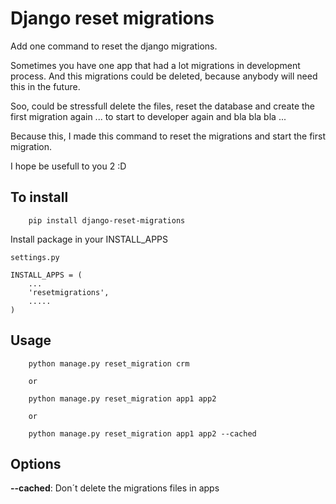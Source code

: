 # Django reset migrations

Add one command to reset the django migrations.

Sometimes you have one app that had a lot migrations in development process.
And this migrations could be deleted, because anybody will need this in the future.

Soo, could be stressfull delete the files, reset the database and create the first
migration again ... to start to developer again and bla bla bla ...

Because this, I made this command to reset the migrations and start the first migration.

I hope be usefull to you 2 :D


## To install

```
    pip install django-reset-migrations
```

Install package in your INSTALL_APPS


```
settings.py

INSTALL_APPS = (
    ...
    'resetmigrations',
    .....
)
```

## Usage


```
    python manage.py reset_migration crm

    or

    python manage.py reset_migration app1 app2

    or

    python manage.py reset_migration app1 app2 --cached
```


## Options

**--cached**:  Don´t delete the migrations files in apps

